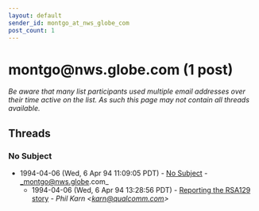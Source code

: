 ```yaml
---
layout: default
sender_id: montgo_at_nws_globe_com
post_count: 1
---
```


# montgo<span>@</span>nws.globe.com (1 post)

_Be aware that many list participants used multiple email addresses over their time active on the list. As such this page may not contain all threads available._

## Threads

### No Subject
+ 1994-04-06 (Wed, 6 Apr 94 11:09:05 PDT) - [No Subject](/archive/1994/04/40dfb4779707a5d95345bd2a836fdfb7950af5dc5eaea4a3984cb08f80251144) - _montgo@nws.globe.com_
  + 1994-04-06 (Wed, 6 Apr 94 13:28:56 PDT) - [Reporting the RSA129 story](/archive/1994/04/95b9232ad2e05e555e8bca1fa7bcefe22983be1f56667616554e34435c111eb4) - _Phil Karn \<karn@qualcomm.com\>_

